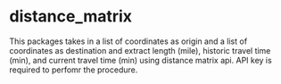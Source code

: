 # distance_matrix

This packages takes in a list of coordinates as origin and a list of coordinates as destination and extract length (mile), historic travel time (min), and current travel time (min) using distance matrix api. API key is required to perfomr the procedure. 

